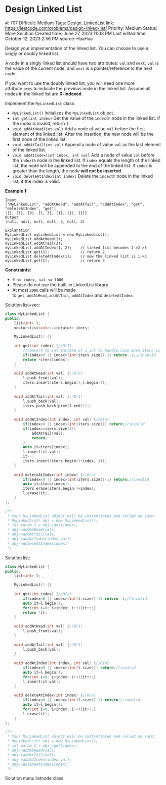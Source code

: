 # Design Linked List

#: 707
Difficult: Medium
Tags: Design, LinkedList
link: https://leetcode.com/problems/design-linked-list/
Priority: Medium
Status: More Solution
Created time: June 27, 2023 11:03 PM
Last edited time: October 12, 2023 2:56 PM
source: HuaHua

Design your implementation of the linked list. You can choose to use a singly or doubly linked list.

A node in a singly linked list should have two attributes: `val` and `next`. `val` is the value of the current node, and `next` is a pointer/reference to the next node.

If you want to use the doubly linked list, you will need one more attribute `prev` to indicate the previous node in the linked list. Assume all nodes in the linked list are **0-indexed**.

Implement the `MyLinkedList` class:

- `MyLinkedList()` Initializes the `MyLinkedList` object.
- `int get(int index)` Get the value of the `indexth` node in the linked list. If the index is invalid, return `1`.
- `void addAtHead(int val)` Add a node of value `val` before the first element of the linked list. After the insertion, the new node will be the first node of the linked list.
- `void addAtTail(int val)` Append a node of value `val` as the last element of the linked list.
- `void addAtIndex(int index, int val)` Add a node of value `val` before the `indexth` node in the linked list. If `index` equals the length of the linked list, the node will be appended to the end of the linked list. If `index` is greater than the length, the node **will not be inserted**.
- `void deleteAtIndex(int index)` Delete the `indexth` node in the linked list, if the index is valid.

**Example 1:**

```
Input
["MyLinkedList", "addAtHead", "addAtTail", "addAtIndex", "get", "deleteAtIndex", "get"]
[[], [1], [3], [1, 2], [1], [1], [1]]
Output
[null, null, null, null, 2, null, 3]

Explanation
MyLinkedList myLinkedList = new MyLinkedList();
myLinkedList.addAtHead(1);
myLinkedList.addAtTail(3);
myLinkedList.addAtIndex(1, 2);    // linked list becomes 1->2->3
myLinkedList.get(1);              // return 2
myLinkedList.deleteAtIndex(1);    // now the linked list is 1->3
myLinkedList.get(1);              // return 3

```

**Constraints:**

- `0 <= index, val <= 1000`
- Please do not use the built-in LinkedList library.
- At most `2000` calls will be made to `get`, `addAtHead`, `addAtTail`, `addAtIndex` and `deleteAtIndex`.

Solution list+vec:

```cpp
class MyLinkedList {
public:
    list<int> l;
    vector<list<int>::iterator> iters;

    MyLinkedList() {}
    
    int get(int index) {//O(1)
        //convert to int instead of u_int to handle case when iters is empty
        if(index<0 || index>(int)iters.size()-1) return -1;//invalid
        return *iters[index];
    }
    
    void addAtHead(int val) {//O(n)
        l.push_front(val);
        iters.insert(iters.begin(),l.begin());
    }
    
    void addAtTail(int val) {//O(1)
        l.push_back(val);
        iters.push_back(prev(l.end()));
    }
    
    void addAtIndex(int index, int val) {//O(n)
        if(index<0 || index>(int)iters.size()) return;//invalid
        if(index==iters.size()){
            addAtTail(val);
            return;
        }
        auto it=iters[index];
        l.insert(it,val);
        it--;
        iters.insert(iters.begin()+index, it);
    }
    
    void deleteAtIndex(int index) {//O(n)
        if(index<0 || index>(int)iters.size()-1) return;//invalid
        auto it=iters[index];
        iters.erase(iters.begin()+index);
        l.erase(it);
    }
};

/**
 * Your MyLinkedList object will be instantiated and called as such:
 * MyLinkedList* obj = new MyLinkedList();
 * int param_1 = obj->get(index);
 * obj->addAtHead(val);
 * obj->addAtTail(val);
 * obj->addAtIndex(index,val);
 * obj->deleteAtIndex(index);
 */
```

Solution list:

```cpp
class MyLinkedList {
public:
    list<int> l;

    MyLinkedList() {}
    
    int get(int index) {//O(n)
        if(index<0 || index>(int)l.size()-1) return -1;//invalid
        auto it=l.begin();
        for(int i=0; i<index; i++){it++;}
        return *it;
    }
    
    void addAtHead(int val) {//O(1)
        l.push_front(val);
    }
    
    void addAtTail(int val) {//O(1)
        l.push_back(val);
    }
    
    void addAtIndex(int index, int val) {//O(n)
        if(index<0 || index>(int)l.size()) return;//invalid
        auto it=l.begin();
        for(int i=0; i<index; i++){it++;}
        l.insert(it,val);
    }
    
    void deleteAtIndex(int index) {//O(n)
        if(index<0 || index>(int)l.size()-1) return;//invalid
        auto it=l.begin();
        for(int i=0; i<index; i++){it++;}
        l.erase(it);
    }
};

/**
 * Your MyLinkedList object will be instantiated and called as such:
 * MyLinkedList* obj = new MyLinkedList();
 * int param_1 = obj->get(index);
 * obj->addAtHead(val);
 * obj->addAtTail(val);
 * obj->addAtIndex(index,val);
 * obj->deleteAtIndex(index);
 */
```

Solution manu listnode class